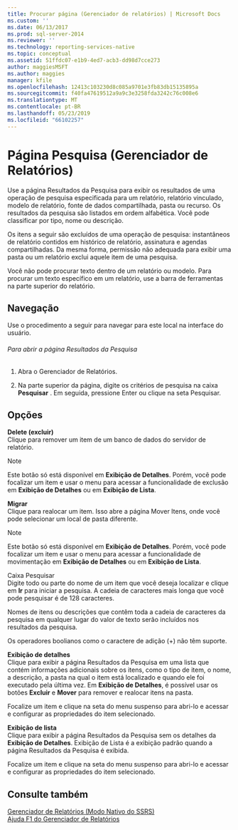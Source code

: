 ```yaml
---
title: Procurar página (Gerenciador de relatórios) | Microsoft Docs
ms.custom: ''
ms.date: 06/13/2017
ms.prod: sql-server-2014
ms.reviewer: ''
ms.technology: reporting-services-native
ms.topic: conceptual
ms.assetid: 51ffdc07-e1b9-4ed7-acb3-dd98d7cce273
author: maggiesMSFT
ms.author: maggies
manager: kfile
ms.openlocfilehash: 12413c103230d8c085a9701e3fb83db15135895a
ms.sourcegitcommit: f40fa47619512a9a9c3e3258fda3242c76c008e6
ms.translationtype: MT
ms.contentlocale: pt-BR
ms.lasthandoff: 05/23/2019
ms.locfileid: "66102257"
---
```

# <a name="search-page-report-manager"></a>Página Pesquisa (Gerenciador de Relatórios)
  Use a página Resultados da Pesquisa para exibir os resultados de uma operação de pesquisa especificada para um relatório, relatório vinculado, modelo de relatório, fonte de dados compartilhada, pasta ou recurso. Os resultados da pesquisa são listados em ordem alfabética. Você pode classificar por tipo, nome ou descrição.  
  
 Os itens a seguir são excluídos de uma operação de pesquisa: instantâneos de relatório contidos em histórico de relatório, assinatura e agendas compartilhadas. Da mesma forma, permissão não adequada para exibir uma pasta ou um relatório exclui aquele item de uma pesquisa.  
  
 Você não pode procurar texto dentro de um relatório ou modelo. Para procurar um texto específico em um relatório, use a barra de ferramentas na parte superior do relatório.  
  
## <a name="navigation"></a>Navegação  
 Use o procedimento a seguir para navegar para este local na interface do usuário.  
  
###### <a name="to-open-the-search-results-page"></a>Para abrir a página Resultados da Pesquisa  
  
1.  Abra o Gerenciador de Relatórios.  
  
2.  Na parte superior da página, digite os critérios de pesquisa na caixa **Pesquisar** . Em seguida, pressione Enter ou clique na seta Pesquisar.  
  
## <a name="options"></a>Opções  
 **Delete (excluir)**  
 Clique para remover um item de um banco de dados do servidor de relatório.  
  
> [!NOTE]  
>  Este botão só está disponível em **Exibição de Detalhes**. Porém, você pode focalizar um item e usar o menu para acessar a funcionalidade de exclusão em **Exibição de Detalhes** ou em **Exibição de Lista**.  
  
 **Migrar**  
 Clique para realocar um item. Isso abre a página Mover Itens, onde você pode selecionar um local de pasta diferente.  
  
> [!NOTE]  
>  Este botão só está disponível em **Exibição de Detalhes**. Porém, você pode focalizar um item e usar o menu para acessar a funcionalidade de movimentação em **Exibição de Detalhes** ou em **Exibição de Lista**.  
  
 Caixa Pesquisar  
 Digite todo ou parte do nome de um item que você deseja localizar e clique em **Ir** para iniciar a pesquisa. A cadeia de caracteres mais longa que você pode pesquisar é de 128 caracteres.  
  
 Nomes de itens ou descrições que contêm toda a cadeia de caracteres da pesquisa em qualquer lugar do valor de texto serão incluídos nos resultados da pesquisa.  
  
 Os operadores boolianos como o caractere de adição (+) não têm suporte.  
  
 **Exibição de detalhes**  
 Clique para exibir a página Resultados da Pesquisa em uma lista que contém informações adicionais sobre os itens, como o tipo de item, o nome, a descrição, a pasta na qual o item está localizado e quando ele foi executado pela última vez. Em **Exibição de Detalhes**, é possível usar os botões **Excluir** e **Mover** para remover e realocar itens na pasta.  
  
 Focalize um item e clique na seta do menu suspenso para abri-lo e acessar e configurar as propriedades do item selecionado.  
  
 **Exibição de lista**  
 Clique para exibir a página Resultados da Pesquisa sem os detalhes da **Exibição de Detalhes**. Exibição de Lista é a exibição padrão quando a página Resultados da Pesquisa é exibida.  
  
 Focalize um item e clique na seta do menu suspenso para abri-lo e acessar e configurar as propriedades do item selecionado.  
  
## <a name="see-also"></a>Consulte também  
 [Gerenciador de Relatórios &#40;Modo Nativo do SSRS&#41;](../../2014/reporting-services/report-manager-ssrs-native-mode.md)   
 [Ajuda F1 do Gerenciador de Relatórios](../../2014/reporting-services/report-manager-f1-help.md)  
  
  
